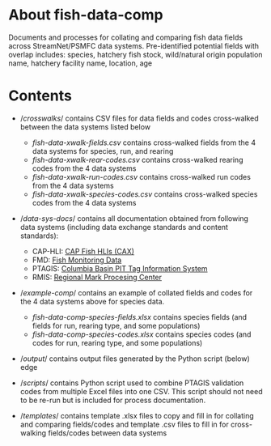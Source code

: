 # About fish-data-comp
Documents and processes for collating and comparing fish data fields across StreamNet/PSMFC data systems. Pre-identified potential fields with overlap includes: species, hatchery fish stock, wild/natural origin population name, hatchery facility name, location, age

# Contents
- /_crosswalks_/ contains CSV files for data fields and codes cross-walked between the data systems listed below
	- _fish-data-xwalk-fields.csv_ contains cross-walked fields from the 4 data systems for species, run, and rearing
	- _fish-data-xwalk-rear-codes.csv_ contains cross-walked rearing codes from the 4 data systems
	- _fish-data-xwalk-run-codes.csv_ contains cross-walked run codes from the 4 data systems
	- _fish-data-xwalk-species-codes.csv_ contains cross-walked species codes from the 4 data systems

- /_data-sys-docs_/ contains all documentation obtained from following data systems (including data exchange standards and content standards):
  - CAP-HLI: [CAP Fish HLIs (CAX)](https://www.streamnet.org/home/data-maps/fish-hlis/)
  - FMD: [Fish Monitoring Data](https://www.streamnet.org/home/data-maps/fish-data/)
  - PTAGIS: [Columbia Basin PIT Tag Information System](https://www.ptagis.org/)
  - RMIS: [Regional Mark Procesing Center](https://www.rmpc.org/data-selection/rmis-queries/)
  
- /_example-comp_/ contains an example of collated fields and codes for the 4 data systems above for species data.
	- _fish-data-comp-species-fields.xlsx_ contains species fields (and fields for run, rearing type, and some populations)
	- _fish-data-comp-species-codes.xlsx_ contains species codes (and codes for run, rearing type, and some populations)

- /_output_/ contains output files generated by the Python script (below)
edge
- /_scripts_/ contains Python script used to combine PTAGIS validation codes from multiple Excel files into one CSV. This script should not need to be re-run but is included for process documentation.

- /_templates_/ contains template .xlsx files to copy and fill in for collating and comparing fields/codes and template .csv files to fill in for cross-walking fields/codes between data systems